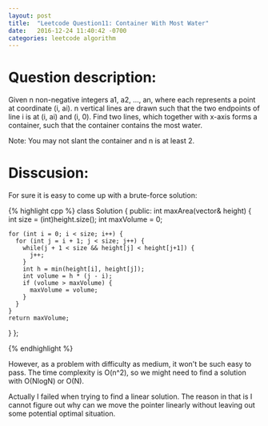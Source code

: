 ```yaml
---
layout: post
title:  "Leetcode Question11: Container With Most Water"
date:   2016-12-24 11:40:42 -0700
categories: leetcode algorithm
---
```


# Question description:

Given n non-negative integers a1, a2, ..., an, where each represents a point at coordinate (i, ai). n vertical lines are drawn such that the two endpoints of line i is at (i, ai) and (i, 0). Find two lines, which together with x-axis forms a container, such that the container contains the most water.

Note: You may not slant the container and n is at least 2.

# Disscusion:

For sure it is easy to come up with a brute-force solution:

{% highlight cpp %}
class Solution {
public:
  int maxArea(vector<int>& height) {
    int size = (int)height.size();
    int maxVolume = 0;
    
    for (int i = 0; i < size; i++) {
      for (int j = i + 1; j < size; j++) {
        while(j + 1 < size && height[j] < height[j+1]) {
          j++;
        }
        int h = min(height[i], height[j]);
        int volume = h * (j - i);
        if (volume > maxVolume) {
          maxVolume = volume;
        }
      }
    }
    return maxVolume;
  }
};

{% endhighlight %}

However, as a problem with difficulty as medium, it won't be such easy to pass. The time complexity is O(n^2), so we might need to find a solution with O(NlogN) or O(N).

Actually I failed when trying to find a linear solution. The reason in that is I cannot figure out why can we move the pointer linearly without leaving out some potential optimal situation.




